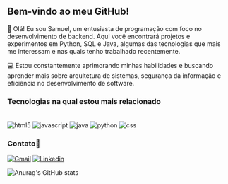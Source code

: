 ## Bem-vindo ao meu GitHub!

👋 Olá! Eu sou Samuel, um entusiasta de programação com foco no desenvolvimento de backend. Aqui você encontrará projetos e experimentos em Python, SQL e Java, algumas das tecnologias que mais me interessam e nas quais tenho trabalhado recentemente.

💻 Estou constantemente aprimorando minhas habilidades e buscando aprender mais sobre arquitetura de sistemas, segurança da informação e eficiência no desenvolvimento de software.

### Tecnologias na qual estou mais relacionado

<div style="display: inline_block"><br/>
    <img align="center" alt="html5" src="https://img.shields.io/badge/HTML5-E34F26?style=for-the-badge&logo=html5&logoColor=white"/>
    <img align="center" alt="javascript" src="https://img.shields.io/badge/JavaScript-323330?style=for-the-badge&logo=javascript&logoColor=F7DF1E"/>
    <img align="center" alt="java" src="https://img.shields.io/badge/Java-ED8B00?style=for-the-badge&logo=openjdk&logoColor=white"/>
    <img align="center" alt="python" src="https://img.shields.io/badge/Python-14354C?style=for-the-badge&logo=python&logoColor=white"/>
    <img align="center" alt="css" src="https://img.shields.io/badge/CSS3-1572B6?style=for-the-badge&logo=css3&logoColor=white"/>
</div>

### Contato📱
[![Gmail](https://img.shields.io/badge/Gmail-D14836?style=for-the-badge&logo=gmail&logoColor=white)](samuelsdlago@gmail.com)
[![Linkedin](https://img.shields.io/badge/LinkedIn-0077B5?style=for-the-badge&logo=linkedin&logoColor=white)](https://www.linkedin.com/in/samuelschisaridemacqlago)

![Anurag's GitHub stats](https://github-readme-stats.vercel.app/api?username=SamuelLago&show_icons=true&theme=radical)
